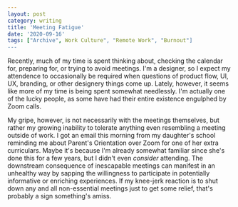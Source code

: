 ```yaml
---
layout: post
category: writing
title: 'Meeting Fatigue'
date: '2020-09-16'
tags: ["Archive", Work Culture", "Remote Work", "Burnout"]
---
```


Recently, much of my time is spent thinking about, checking the calendar for, preparing for, or trying to avoid meetings. I'm a designer, so I expect my attendence to occasionally be required when questions of product flow, UI, UX, branding, or other designery things come up. Lately, however, it seems like more of my time is being spent somewhat needlessly. I'm actually one of the lucky people, as some have had their entire existence engulphed by Zoom calls.

<!--more-->

My gripe, however, is not necessarily with the meetings themselves, but rather my growing inability to tolerate anything even resembling a meeting outside of work. I got an email this morning from my daughter's school reminding me about Parent's Orientation over Zoom for one of her extra curriculars. Maybe it's because I'm already somewhat familiar since she's done this for a few years, but I didn't even _consider_ attending. The downstream consequence of inescapable meetings can manifest in an unhealthy way by sapping the willingness to participate in potentially informative or enriching experiences. If my knee-jerk reaction is to shut down any and all non-essential meetings just to get some relief, that's probably a sign something's amiss.
